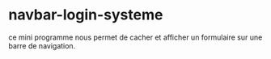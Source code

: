 # navbar-login-systeme
ce mini programme nous permet de cacher et afficher un formulaire sur une barre de navigation.
